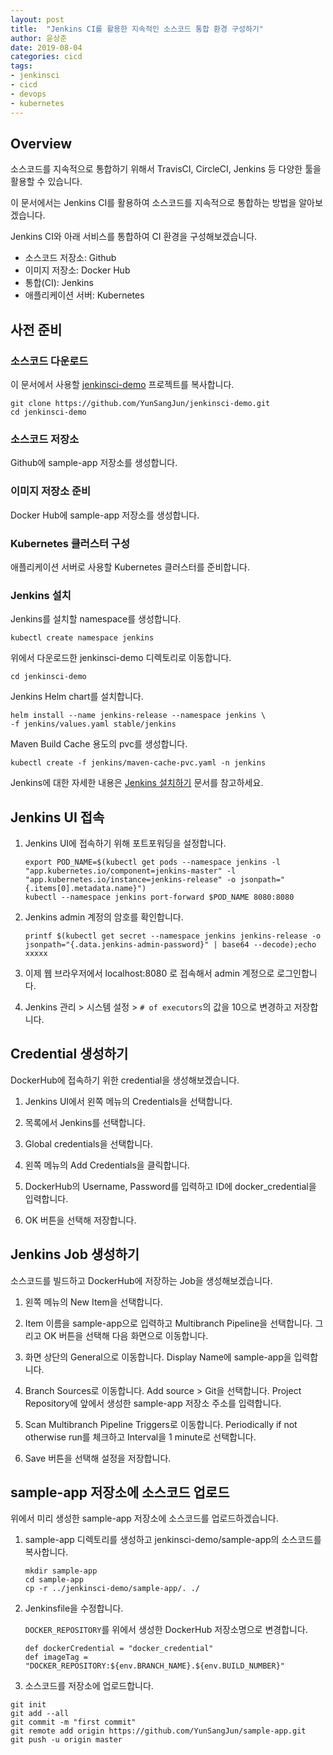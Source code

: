 ```yaml
---
layout: post
title:  "Jenkins CI를 활용한 지속적인 소스코드 통합 환경 구성하기"
author: 윤상준
date: 2019-08-04
categories: cicd
tags:
- jenkinsci
- cicd
- devops
- kubernetes
---
```


## Overview

소스코드를 지속적으로 통합하기 위해서 TravisCI, CircleCI, Jenkins 등 다양한 툴을 활용할 수 있습니다.

이 문서에서는 Jenkins CI를 활용하여 소스코드를 지속적으로 통합하는 방법을 알아보겠습니다.

Jenkins CI와 아래 서비스를 통합하여 CI 환경을 구성해보겠습니다.

- 소스코드 저장소: Github
- 이미지 저장소: Docker Hub
- 통합(CI): Jenkins
- 애플리케이션 서버: Kubernetes

## 사전 준비

### 소스코드 다운로드 

이 문서에서 사용할 [jenkinsci-demo](https://github.com/YunSangJun/jenkinsci-demo.git) 프로젝트를 복사합니다.

```
git clone https://github.com/YunSangJun/jenkinsci-demo.git
cd jenkinsci-demo
```

### 소스코드 저장소 

Github에 sample-app 저장소를 생성합니다. 

### 이미지 저장소 준비

Docker Hub에 sample-app 저장소를 생성합니다.

### Kubernetes 클러스터 구성

애플리케이션 서버로 사용할 Kubernetes 클러스터를 준비합니다.

### Jenkins 설치

Jenkins를 설치할 namespace를 생성합니다.
```
kubectl create namespace jenkins
```

위에서 다운로드한 jenkinsci-demo 디렉토리로 이동합니다.
```
cd jenkinsci-demo
```

Jenkins Helm chart를 설치합니다.
```
helm install --name jenkins-release --namespace jenkins \
-f jenkins/values.yaml stable/jenkins
```

Maven Build Cache 용도의 pvc를 생성합니다.

```
kubectl create -f jenkins/maven-cache-pvc.yaml -n jenkins
```

Jenkins에 대한 자세한 내용은 [Jenkins 설치하기](/blog/cicd/2018/05/26/installing-jenkins.html) 문서를 참고하세요.

## Jenkins UI 접속

1. Jenkins UI에 접속하기 위해 포트포워딩을 설정합니다. 

    ```
    export POD_NAME=$(kubectl get pods --namespace jenkins -l "app.kubernetes.io/component=jenkins-master" -l "app.kubernetes.io/instance=jenkins-release" -o jsonpath="{.items[0].metadata.name}")
    kubectl --namespace jenkins port-forward $POD_NAME 8080:8080
    ```

2. Jenkins admin 계정의 암호를 확인합니다.

    ```
    printf $(kubectl get secret --namespace jenkins jenkins-release -o jsonpath="{.data.jenkins-admin-password}" | base64 --decode);echo
    xxxxx
    ```

3. 이제 웹 브라우저에서 localhost:8080 로 접속해서 admin 계정으로 로그인합니다.

4. Jenkins 관리 > 시스템 설정 > `# of executors`의 값을 10으로 변경하고 저장합니다.

## Credential 생성하기

DockerHub에 접속하기 위한 credential을 생성해보겠습니다.

1. Jenkins UI에서 왼쪽 메뉴의 Credentials을 선택합니다.

2. 목록에서 Jenkins를 선택합니다. 

3. Global credentials을 선택합니다.

4. 왼쪽 메뉴의 Add Credentials을 클릭합니다.

5. DockerHub의 Username, Password를 입력하고 ID에 docker_credential을 입력합니다.

6. OK 버튼을 선택해 저장합니다.

## Jenkins Job 생성하기

소스코드를 빌드하고 DockerHub에 저장하는 Job을 생성해보겠습니다.

1. 왼쪽 메뉴의 New Item을 선택합니다.

2. Item 이름을 sample-app으로 입력하고 Multibranch Pipeline을 선택합니다.
그리고 OK 버튼을 선택해 다음 화면으로 이동합니다.

3. 화면 상단의 General으로 이동합니다.
Display Name에 sample-app을 입력합니다.

4. Branch Sources로 이동합니다.
Add source > Git을 선택합니다. Project Repository에 앞에서 생성한 sample-app 저장소 주소를 입력합니다.

5. Scan Multibranch Pipeline Triggers로 이동합니다.
Periodically if not otherwise run를 체크하고 Interval을 1 minute로 선택합니다.

6. Save 버튼을 선택해 설정을 저장합니다. 

## sample-app 저장소에 소스코드 업로드

위에서 미리 생성한 sample-app 저장소에 소스코드를 업로드하겠습니다.

1. sample-app 디렉토리를 생성하고 jenkinsci-demo/sample-app의 소스코드를 복사합니다.

    ```
    mkdir sample-app
    cd sample-app
    cp -r ../jenkinsci-demo/sample-app/. ./
    ```

2. Jenkinsfile을 수정합니다.

    `DOCKER_REPOSITORY`를 위에서 생성한 DockerHub 저장소명으로 변경합니다.

    ```
    def dockerCredential = "docker_credential"
    def imageTag = "DOCKER_REPOSITORY:${env.BRANCH_NAME}.${env.BUILD_NUMBER}"
    ```

3. 소스코드를 저장소에 업로드합니다.

```
git init
git add --all
git commit -m "first commit"
git remote add origin https://github.com/YunSangJun/sample-app.git
git push -u origin master
```
